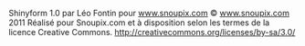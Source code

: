 Shinyform 1.0 par Léo Fontin pour www.snoupix.com
© www.snoupix.com 2011
Réalisé pour Snoupix.com et à disposition selon les termes de la licence Creative Commons. http://creativecommons.org/licenses/by-sa/3.0/ 
